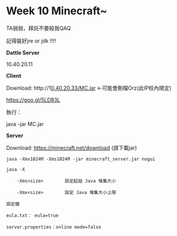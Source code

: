 # Week 10 Minecraft~

TA弱弱，拜託不要殺我QAQ

記得裝好jre or jdk !!!!

**Dattle Server**

10.40.20.11

**Client**

Download: [](http://10.40.20.33/MC.jar)http://1[0](http://1)[.4](http://10)[0](http://10.4)[.2](http://10.40)[0](http://10.40.2)[.3](http://10.40.20)[3](http://10.40.20.3)[/](http://10.40.20.33)[M](http://10.40.20.33/)[C](http://10.40.20.33/M)[.j](http://10.40.20.33/MC)[a](http://10.40.20.33/MC.j)[r](http://10.40.20.33/MC.ja) <-可能會刪檔Orz(此IP校內限定)

[](https://goo.gl/5LD83L)https://goo.gl/5LD83L

執行： 

java -jar MC.jar 

**Server**

Download: [](https://minecraft.net/download)https://minecraft.net/download (請下載jar)

```
java -Xmx1024M -Xms1024M -jar minecraft_server.jar nogui

java -X

    -Xms<size>        設定起始 Java 堆集大小

    -Xmx<size>        設定 Java 堆集大小上限

設定檔

eula.txt： eula=true

server.properties：online mode=false
```
